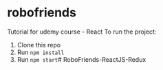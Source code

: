 # robofriends
Tutorial for udemy course - React
To run the project:

1. Clone this repo
2. Run `npm install`
3. Run `npm start`# RoboFriends-ReactJS-Redux
